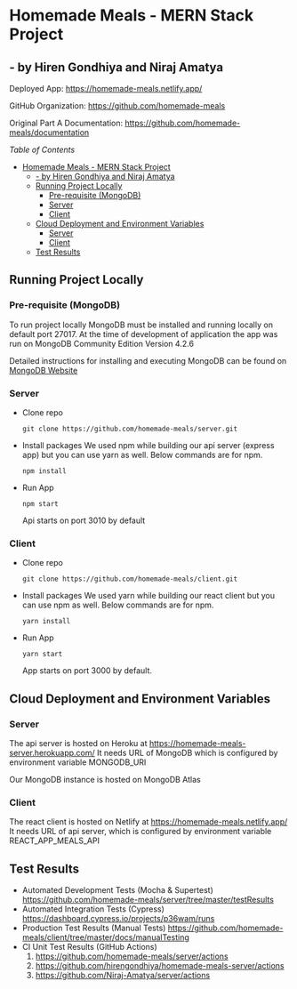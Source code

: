 # Homemade Meals - MERN Stack Project

## - by Hiren Gondhiya and Niraj Amatya

Deployed App: https://homemade-meals.netlify.app/

GitHub Organization: https://github.com/homemade-meals

Original Part A Documentation: https://github.com/homemade-meals/documentation

_Table of Contents_

- [Homemade Meals - MERN Stack Project](#homemade-meals---mern-stack-project)
  - [- by Hiren Gondhiya and Niraj Amatya](#ulliby-hiren-gondhiya-and-niraj-amatyaliul)
  - [Running Project Locally](#running-project-locally)
    - [Pre-requisite (MongoDB)](#pre-requisite-mongodb)
    - [Server](#server)
    - [Client](#client)
  - [Cloud Deployment and Environment Variables](#cloud-deployment-and-environment-variables)
    - [Server](#server-1)
    - [Client](#client-1)
  - [Test Results](#test-results)

## Running Project Locally

### Pre-requisite (MongoDB)

To run project locally MongoDB must be installed and running locally on default port 27017. At the time of development of application the app was run on MongoDB Community Edition Version 4.2.6

Detailed instructions for installing and executing MongoDB can be found on [MongoDB Website](https://docs.mongodb.com/manual/installation/)

### Server

- Clone repo
  ```
  git clone https://github.com/homemade-meals/server.git
  ```
- Install packages
  We used npm while building our api server (express app) but you can use yarn as well.
  Below commands are for npm.
  ```
  npm install
  ```
- Run App
  ```
  npm start
  ```
  Api starts on port 3010 by default

### Client

- Clone repo
  ```
  git clone https://github.com/homemade-meals/client.git
  ```
- Install packages
  We used yarn while building our react client but you can use npm as well.
  Below commands are for npm.
  ```
  yarn install
  ```
- Run App
  ```
  yarn start
  ```
  App starts on port 3000 by default.

## Cloud Deployment and Environment Variables

### Server

The api server is hosted on Heroku at https://homemade-meals-server.herokuapp.com/
It needs URL of MongoDB which is configured by environment variable MONGODB_URI

Our MongoDB instance is hosted on MongoDB Atlas

### Client

The react client is hosted on Netlify at https://homemade-meals.netlify.app/
It needs URL of api server, which is configured by environment variable REACT_APP_MEALS_API

## Test Results

- Automated Development Tests (Mocha & Supertest)
  https://github.com/homemade-meals/server/tree/master/testResults
- Automated Integration Tests (Cypress)
  https://dashboard.cypress.io/projects/p36wam/runs
- Production Test Results (Manual Tests)
  https://github.com/homemade-meals/client/tree/master/docs/manualTesting
- CI Unit Test Results (GitHub Actions)
  1. https://github.com/homemade-meals/server/actions
  2. https://github.com/hirengondhiya/homemade-meals-server/actions
  3. https://github.com/Niraj-Amatya/server/actions
